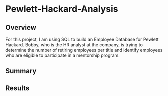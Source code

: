 # Pewlett-Hackard-Analysis

## Overview
For this project, I am using SQL to build an Employee Database for Pewlett Hackard. Bobby, who is the HR analyst at the company, is trying to determine the number of retiring employees per title and identify employees who are eligible to participate in a mentorship program. 

## Summary

## Results
